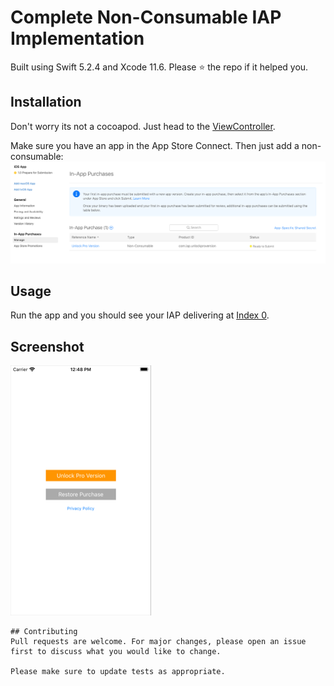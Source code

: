 # Complete Non-Consumable IAP Implementation

Built using Swift 5.2.4 and Xcode 11.6. Please ⭐ the repo if it helped you.

## Installation

Don't worry its not a cocoapod. Just head to the [ViewController](https://github.com/29satnam/Non-Consumable-IAP/blob/master/Non-Consumable-IAP/Non-Consumable-IAP/ViewController.swift).

Make sure you have an app in the App Store Connect.
Then just add a non-consumable:
![alt text](https://github.com/29satnam/Non-Consumable-IAP/blob/master/ScreenshotASCPM.png?raw=true)


## Usage
Run the app and you should see your IAP delivering at [Index 0](https://github.com/29satnam/Non-Consumable-IAP/blob/2cada52ac18b9fc03020329ad8000df09c879c9d/Non-Consumable-IAP/Non-Consumable-IAP/ViewController.swift#L54).

## Screenshot
![alt text](https://github.com/29satnam/Non-Consumable-IAP/blob/master/SimulatorScreenShot.png?raw=true)


```
## Contributing
Pull requests are welcome. For major changes, please open an issue first to discuss what you would like to change.

Please make sure to update tests as appropriate.
